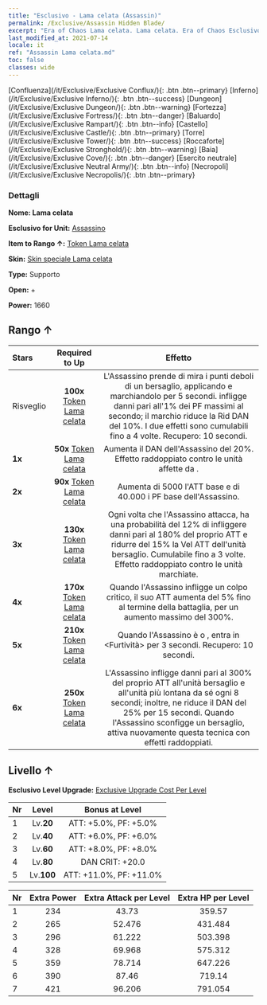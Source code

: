 ```yaml
---
title: "Esclusivo - Lama celata (Assassin)"
permalink: /Exclusive/Assassin Hidden Blade/
excerpt: "Era of Chaos Lama celata. Lama celata. Era of Chaos Esclusivo Lama celata. Assassino Esclusivo."
last_modified_at: 2021-07-14
locale: it
ref: "Assassin Lama celata.md"
toc: false
classes: wide
---
```

 [Confluenza](/it/Exclusive/Exclusive Conflux/){: .btn .btn--primary} [Inferno](/it/Exclusive/Exclusive Inferno/){: .btn .btn--success} [Dungeon](/it/Exclusive/Exclusive Dungeon/){: .btn .btn--warning} [Fortezza](/it/Exclusive/Exclusive Fortress/){: .btn .btn--danger} [Baluardo](/it/Exclusive/Exclusive Rampart/){: .btn .btn--info} [Castello](/it/Exclusive/Exclusive Castle/){: .btn .btn--primary} [Torre](/it/Exclusive/Exclusive Tower/){: .btn .btn--success} [Roccaforte](/it/Exclusive/Exclusive Stronghold/){: .btn .btn--warning} [Baia](/it/Exclusive/Exclusive Cove/){: .btn .btn--danger} [Esercito neutrale](/it/Exclusive/Exclusive Neutral Army/){: .btn .btn--info} [Necropoli](/it/Exclusive/Exclusive Necropolis/){: .btn .btn--primary} 

### Dettagli
 **Nome: Lama celata** 

 **Esclusivo for Unit:** [Assassino](/it/units/Assassin/) 

 **Item to Rango ↑:** [Token Lama celata](/it/Items/con_2200/)

 **Skin:** [Skin speciale Lama celata](/it/Items/con_2199/)

 **Type:** Supporto

 **Open:** +

 **Power:** 1660

## Rango ↑

  |     Stars    |  Required to Up | Effetto |
  |:-------------|:---------------:|:---------------:|
  |  Risveglio  | **100x** [Token Lama celata](/it/Items/con_2200/) | L'Assassino prende di mira i punti deboli di un bersaglio, applicando <Sanguinamento> e marchiandolo per 5 secondi. <Sanguinamento> infligge danni pari all'1% dei PF massimi al secondo; il marchio riduce la Rid DAN del 10%. I due effetti sono cumulabili fino a 4 volte. Recupero: 10 secondi. |
  | **1x** <i class="fas fa-star"/> | **50x** [Token Lama celata](/it/Items/con_2200/) | Aumenta il DAN dell'Assassino del 20%. Effetto raddoppiato contro le unità affette da <Sanguinamento>. |
  | **2x** <i class="fas fa-star"/> | **90x** [Token Lama celata](/it/Items/con_2200/) | Aumenta di 5000 l'ATT base e di 40.000 i PF base dell'Assassino. |
  | **3x** <i class="fas fa-star"/> | **130x** [Token Lama celata](/it/Items/con_2200/) | Ogni volta che l'Assassino attacca, ha una probabilità del 12% di infliggere danni pari al 180% del proprio ATT e ridurre del 15% la Vel ATT dell'unità bersaglio. Cumulabile fino a 3 volte. Effetto raddoppiato contro le unità marchiate. |
  | **4x** <i class="fas fa-star"/> | **170x** [Token Lama celata](/it/Items/con_2200/) | Quando l'Assassino infligge un colpo critico, il suo ATT aumenta del 5% fino al termine della battaglia, per un aumento massimo del 300%. |
  | **5x** <i class="fas fa-star"/> | **210x** [Token Lama celata](/it/Items/con_2200/) | Quando l'Assassino è <stordito> o <pietrificato>, entra in <Furtività> per 3 secondi. Recupero: 10 secondi. |
  | **6x** <i class="fas fa-star"/> | **250x** [Token Lama celata](/it/Items/con_2200/) | L'Assassino infligge danni pari al 300% del proprio ATT all'unità bersaglio e all'unità più lontana da sé ogni 8 secondi; inoltre, ne riduce il DAN del 25% per 15 secondi. Quando l'Assassino sconfigge un bersaglio, attiva nuovamente questa tecnica con effetti raddoppiati. |


## Livello ↑
 **Esclusivo Level Upgrade:** [Exclusive Upgrade Cost Per Level](/Exclusive/ExclusiveUpgradeCostPerLevel/)

  |  Nr  |   Level  | Bonus at Level |
  |:-----|:--------:|:--------------:|
  | 1 | Lv.**20** | ATT: +5.0%, PF: +5.0% |
  | 2 | Lv.**40** | ATT: +6.0%, PF: +6.0% |
  | 3 | Lv.**60** | ATT: +8.0%, PF: +8.0% |
  | 4 | Lv.**80** | DAN CRIT: +20.0 |
  | 5 | Lv.**100** | ATT: +11.0%, PF: +11.0% |


  |  Nr  |  Extra Power | Extra Attack per Level | Extra HP per Level |
  |:-----|:--------:|:--------:|:--------:|
  | 1 | 234 | 43.73 | 359.57 |
  | 2 | 265 | 52.476 | 431.484 |
  | 3 | 296 | 61.222 | 503.398 |
  | 4 | 328 | 69.968 | 575.312 |
  | 5 | 359 | 78.714 | 647.226 |
  | 6 | 390 | 87.46 | 719.14 |
  | 7 | 421 | 96.206 | 791.054 |


